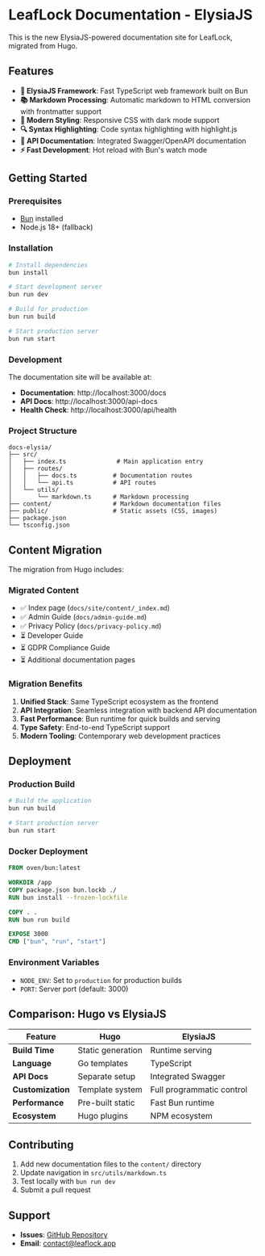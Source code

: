 # LeafLock Documentation - ElysiaJS

This is the new ElysiaJS-powered documentation site for LeafLock, migrated from Hugo.

## Features

- **🚀 ElysiaJS Framework**: Fast TypeScript web framework built on Bun
- **📚 Markdown Processing**: Automatic markdown to HTML conversion with frontmatter support
- **🎨 Modern Styling**: Responsive CSS with dark mode support  
- **🔍 Syntax Highlighting**: Code syntax highlighting with highlight.js
- **📖 API Documentation**: Integrated Swagger/OpenAPI documentation
- **⚡ Fast Development**: Hot reload with Bun's watch mode

## Getting Started

### Prerequisites

- [Bun](https://bun.sh) installed
- Node.js 18+ (fallback)

### Installation

```bash
# Install dependencies
bun install

# Start development server
bun run dev

# Build for production
bun run build

# Start production server
bun run start
```

### Development

The documentation site will be available at:
- **Documentation**: http://localhost:3000/docs
- **API Docs**: http://localhost:3000/api-docs
- **Health Check**: http://localhost:3000/api/health

### Project Structure

```
docs-elysia/
├── src/
│   ├── index.ts              # Main application entry
│   ├── routes/
│   │   ├── docs.ts          # Documentation routes
│   │   └── api.ts           # API routes
│   └── utils/
│       └── markdown.ts      # Markdown processing
├── content/                 # Markdown documentation files
├── public/                  # Static assets (CSS, images)
├── package.json
└── tsconfig.json
```

## Content Migration

The migration from Hugo includes:

### Migrated Content
- ✅ Index page (`docs/site/content/_index.md`)
- ✅ Admin Guide (`docs/admin-guide.md`)
- ✅ Privacy Policy (`docs/privacy-policy.md`)
- ⏳ Developer Guide
- ⏳ GDPR Compliance Guide
- ⏳ Additional documentation pages

### Migration Benefits

1. **Unified Stack**: Same TypeScript ecosystem as the frontend
2. **API Integration**: Seamless integration with backend API documentation
3. **Fast Performance**: Bun runtime for quick builds and serving
4. **Type Safety**: End-to-end TypeScript support
5. **Modern Tooling**: Contemporary web development practices

## Deployment

### Production Build

```bash
# Build the application
bun run build

# Start production server
bun run start
```

### Docker Deployment

```dockerfile
FROM oven/bun:latest

WORKDIR /app
COPY package.json bun.lockb ./
RUN bun install --frozen-lockfile

COPY . .
RUN bun run build

EXPOSE 3000
CMD ["bun", "run", "start"]
```

### Environment Variables

- `NODE_ENV`: Set to `production` for production builds
- `PORT`: Server port (default: 3000)

## Comparison: Hugo vs ElysiaJS

| Feature | Hugo | ElysiaJS |
|---------|------|----------|
| **Build Time** | Static generation | Runtime serving |
| **Language** | Go templates | TypeScript |
| **API Docs** | Separate setup | Integrated Swagger |
| **Customization** | Template system | Full programmatic control |
| **Performance** | Pre-built static | Fast Bun runtime |
| **Ecosystem** | Hugo plugins | NPM ecosystem |

## Contributing

1. Add new documentation files to the `content/` directory
2. Update navigation in `src/utils/markdown.ts`
3. Test locally with `bun run dev`
4. Submit a pull request

## Support

- **Issues**: [GitHub Repository](https://github.com/RelativeSure/LeafLock)
- **Email**: contact@leaflock.app